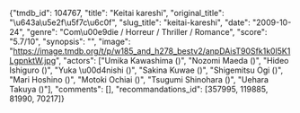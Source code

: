 {"tmdb_id": 104767, "title": "Keitai kareshi", "original_title": "\u643a\u5e2f\u5f7c\u6c0f", "slug_title": "keitai-kareshi", "date": "2009-10-24", "genre": "Com\u00e9die / Horreur / Thriller / Romance", "score": "5.7/10", "synopsis": "", "image": "https://image.tmdb.org/t/p/w185_and_h278_bestv2/anpDAisT90Sfk1k0l5K1LgpnktW.jpg", "actors": ["Umika Kawashima ()", "Nozomi Maeda ()", "Hideo Ishiguro ()", "Yuka \u00d4nishi ()", "Sakina Kuwae ()", "Shigemitsu Ogi ()", "Mari Hoshino ()", "Motoki Ochiai ()", "Tsugumi Shinohara ()", "Uehara Takuya ()"], "comments": [], "recommandations_id": [357995, 119885, 81990, 70217]}